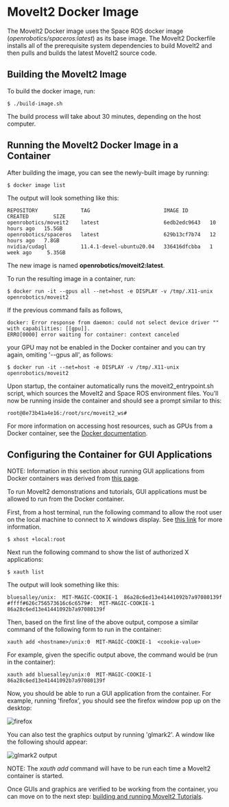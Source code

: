 # MoveIt2 Docker Image

The MoveIt2 Docker image uses the Space ROS docker image (*openrobotics/spaceros:latest*) as its base image. The MoveIt2 Dockerfile installs all of the prerequisite system dependencies to build MoveIt2 and then pulls and builds the latest MoveIt2 source code.

## Building the MoveIt2 Image

To build the docker image, run:

```
$ ./build-image.sh
```

The build process will take about 30 minutes, depending on the host computer.

## Running the MoveIt2 Docker Image in a Container

After building the image, you can see the newly-built image by running:

```
$ docker image list
```

The output will look something like this:

```
REPOSITORY              TAG                        IMAGE ID       CREATED        SIZE
openrobotics/moveit2    latest                     6edb2edc9643   10 hours ago   15.5GB
openrobotics/spaceros   latest                     629b13cf7b74   12 hours ago   7.8GB
nvidia/cudagl           11.4.1-devel-ubuntu20.04   336416dfcbba   1 week ago     5.35GB
```

The new image is named **openrobotics/moveit2:latest**.

To run the resulting image in a container, run:

```
$ docker run -it --gpus all --net=host -e DISPLAY -v /tmp/.X11-unix openrobotics/moveit2
```

If the previous command fails as follows, 

```
docker: Error response from daemon: could not select device driver "" with capabilities: [[gpu]].
ERRO[0000] error waiting for container: context canceled 
```

your GPU may not be enabled in the Docker container and you can try again, omiting '--gpus all', as follows:

```
$ docker run -it --net=host -e DISPLAY -v /tmp/.X11-unix openrobotics/moveit2
```

Upon startup, the container automatically runs the moveit2_entrypoint.sh script, which sources the MoveIt2 and Space ROS environment files. You'll now be running inside the container and should see a prompt similar to this:

```
root@8e73b41a4e16:/root/src/moveit2_ws# 
```

For more information on accessing host resources, such as GPUs from a Docker container, see the [Docker documentation](https://docs.docker.com/config/containers/resource_constraints/).

## Configuring the Container for GUI Applications

NOTE: Information in this section about running GUI applications from Docker containers was derived from [this page](https://www.geeksforgeeks.org/running-gui-applications-on-docker-in-linux/).

To run MoveIt2 demonstrations and tutorials, GUI applications must be allowed to run from the Docker container. 

First, from a host terminal, run the following command to allow the root user on the local machine to connect to X windows display. See [this link](https://stackoverflow.com/questions/43015536/xhost-command-for-docker-gui-apps-eclipse) for more information.

```
$ xhost +local:root
```

Next run the following command to show the list of authorized X applications:

```
$ xauth list
```

The output will look something like this:

```
bluesalley/unix:  MIT-MAGIC-COOKIE-1  86a28c6ed13e41441092b7a97080139f
#ffff#626c756573616c6c6579#:  MIT-MAGIC-COOKIE-1  86a28c6ed13e41441092b7a97080139f
```

Then, based on the first line of the above output, compose a similar command of the following form to run in the container:

```
xauth add <hostname>/unix:0  MIT-MAGIC-COOKIE-1  <cookie-value>
```

For example, given the specific output above, the command would be (run in the container):

```
xauth add bluesalley/unix:0  MIT-MAGIC-COOKIE-1  86a28c6ed13e41441092b7a97080139f
```

Now, you should be able to run a GUI application from the container. For example, running 'firefox', you should see the firefox window pop up on the desktop:

![firefox](resources/firefox.png)

You can also test the graphics output by running 'glmark2'. A window like the following should appear:

![glmark2 output](resources/horse.png)

NOTE: The *xauth add* command will have to be run each time a MoveIt2 container is started.

Once GUIs and graphics are verified to be working from the container, you can move on to the next step: [building and running MoveIt2 Tutorials](../moveit2_tutorials/README.md).